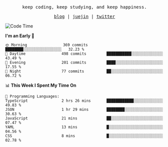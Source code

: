 <p align="center">
  <samp>
    <span>keep coding, keep studying, and keep happiness.</span>
  </samp>
</p>

<p align="center">
  <samp>
    <a href="https://deweyou.me">blog</a>  |
    <a href="https://juejin.cn/user/4309700183594366">juejin</a> |
    <a href="https://twitter.com/ouduidui">twitter</a>
  </samp>
</p>

<!--START_SECTION:waka-->
![Code Time](http://img.shields.io/badge/Code%20Time-5%2C373%20hrs%2022%20mins-blue)

**I'm an Early 🐤** 

```text
🌞 Morning                369 commits         ████████░░░░░░░░░░░░░░░░░   32.23 % 
🌆 Daytime                498 commits         ███████████░░░░░░░░░░░░░░   43.49 % 
🌃 Evening                201 commits         ████░░░░░░░░░░░░░░░░░░░░░   17.55 % 
🌙 Night                  77 commits          ██░░░░░░░░░░░░░░░░░░░░░░░   06.72 % 
```


📊 **This Week I Spent My Time On** 

```text
💬 Programming Languages: 
TypeScript               2 hrs 26 mins       ████████████░░░░░░░░░░░░░   49.83 % 
JSON                     1 hr 29 mins        ████████░░░░░░░░░░░░░░░░░   30.63 % 
JavaScript               21 mins             ██░░░░░░░░░░░░░░░░░░░░░░░   07.47 % 
YAML                     13 mins             █░░░░░░░░░░░░░░░░░░░░░░░░   04.56 % 
CSS                      8 mins              █░░░░░░░░░░░░░░░░░░░░░░░░   02.78 % 
```


<!--END_SECTION:waka-->
